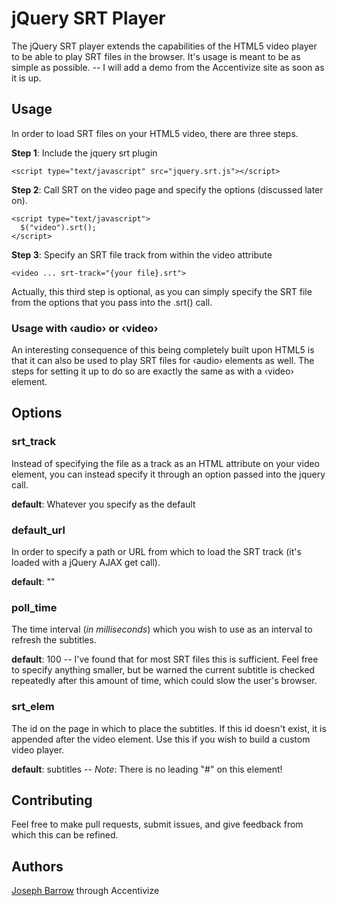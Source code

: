 jQuery SRT Player
===

The jQuery SRT player extends the capabilities of the HTML5 video player to be able to play SRT files in the browser. It's usage is meant to be as simple as possible. -- I will add a demo from the Accentivize site as soon as it is up.

Usage
---

In order to load SRT files on your HTML5 video, there are three steps.

__Step 1__: Include the jquery srt plugin
```
<script type="text/javascript" src="jquery.srt.js"></script>
```

__Step 2__: Call SRT on the video page and specify the options (discussed later on).
```
<script type="text/javascript">
  $("video").srt();
</script>
```

__Step 3__: Specify an SRT file track from within the video attribute
```
<video ... srt-track="{your file}.srt">
```
Actually, this third step is optional, as you can simply specify the SRT file from the options that you pass into the .srt() call.

### Usage with &lsaquo;audio&rsaquo; or &lsaquo;video&rsaquo;

An interesting consequence of this being completely built upon HTML5 is that it can also be used to play SRT files for &lsaquo;audio&rsaquo; elements as well. The steps for setting it up to do so are exactly the same as with a &lsaquo;video&rsaquo; element.

Options
---

### srt_track

Instead of specifying the file as a track as an HTML attribute on your video element, you can instead specify it through an option passed into the jquery call.

__default__: Whatever you specify as the default


### default_url

In order to specify a path or URL from which to load the SRT track (it's loaded with a jQuery AJAX get call).

__default__: ""

### poll_time

The time interval (_in milliseconds_) which you wish to use as an interval to refresh the subtitles.

__default__: 100 -- I've found that for most SRT files this is sufficient. Feel free to specify anything smaller, but be warned the current subtitle is checked repeatedly after this amount of time, which could slow the user's browser.

### srt_elem

The id on the page in which to place the subtitles. If this id doesn't exist, it is appended after the video element. Use this if you wish to build a custom video player.

__default__: subtitles -- _Note_: There is no leading "#" on this element!

Contributing
---
Feel free to make pull requests, submit issues, and give feedback from which this can be refined.


Authors
---
[Joseph Barrow](http://accentivize.com "Accentivize") through Accentivize
